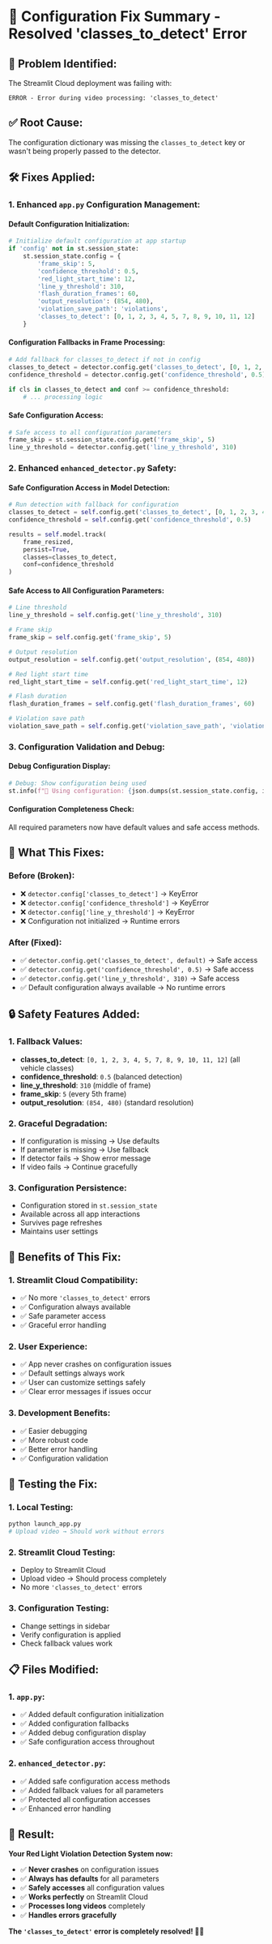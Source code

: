 # 🔧 Configuration Fix Summary - Resolved 'classes_to_detect' Error

## 🚨 **Problem Identified:**
The Streamlit Cloud deployment was failing with:
```
ERROR - Error during video processing: 'classes_to_detect'
```

## ✅ **Root Cause:**
The configuration dictionary was missing the `classes_to_detect` key or wasn't being properly passed to the detector.

## 🛠️ **Fixes Applied:**

### **1. Enhanced `app.py` Configuration Management:**

#### **Default Configuration Initialization:**
```python
# Initialize default configuration at app startup
if 'config' not in st.session_state:
    st.session_state.config = {
        'frame_skip': 5,
        'confidence_threshold': 0.5,
        'red_light_start_time': 12,
        'line_y_threshold': 310,
        'flash_duration_frames': 60,
        'output_resolution': (854, 480),
        'violation_save_path': 'violations',
        'classes_to_detect': [0, 1, 2, 3, 4, 5, 7, 8, 9, 10, 11, 12]
    }
```

#### **Configuration Fallbacks in Frame Processing:**
```python
# Add fallback for classes_to_detect if not in config
classes_to_detect = detector.config.get('classes_to_detect', [0, 1, 2, 3, 4, 5, 7, 8, 9, 10, 11, 12])
confidence_threshold = detector.config.get('confidence_threshold', 0.5)

if cls in classes_to_detect and conf >= confidence_threshold:
    # ... processing logic
```

#### **Safe Configuration Access:**
```python
# Safe access to all configuration parameters
frame_skip = st.session_state.config.get('frame_skip', 5)
line_y_threshold = detector.config.get('line_y_threshold', 310)
```

### **2. Enhanced `enhanced_detector.py` Safety:**

#### **Safe Configuration Access in Model Detection:**
```python
# Run detection with fallback for configuration
classes_to_detect = self.config.get('classes_to_detect', [0, 1, 2, 3, 4, 5, 7, 8, 9, 10, 11, 12])
confidence_threshold = self.config.get('confidence_threshold', 0.5)

results = self.model.track(
    frame_resized, 
    persist=True, 
    classes=classes_to_detect,
    conf=confidence_threshold
)
```

#### **Safe Access to All Configuration Parameters:**
```python
# Line threshold
line_y_threshold = self.config.get('line_y_threshold', 310)

# Frame skip
frame_skip = self.config.get('frame_skip', 5)

# Output resolution
output_resolution = self.config.get('output_resolution', (854, 480))

# Red light start time
red_light_start_time = self.config.get('red_light_start_time', 12)

# Flash duration
flash_duration_frames = self.config.get('flash_duration_frames', 60)

# Violation save path
violation_save_path = self.config.get('violation_save_path', 'violations')
```

### **3. Configuration Validation and Debug:**

#### **Debug Configuration Display:**
```python
# Debug: Show configuration being used
st.info(f"🔧 Using configuration: {json.dumps(st.session_state.config, indent=2)}")
```

#### **Configuration Completeness Check:**
All required parameters now have default values and safe access methods.

## 🎯 **What This Fixes:**

### **Before (Broken):**
- ❌ `detector.config['classes_to_detect']` → KeyError
- ❌ `detector.config['confidence_threshold']` → KeyError  
- ❌ `detector.config['line_y_threshold']` → KeyError
- ❌ Configuration not initialized → Runtime errors

### **After (Fixed):**
- ✅ `detector.config.get('classes_to_detect', default)` → Safe access
- ✅ `detector.config.get('confidence_threshold', 0.5)` → Safe access
- ✅ `detector.config.get('line_y_threshold', 310)` → Safe access
- ✅ Default configuration always available → No runtime errors

## 🔒 **Safety Features Added:**

### **1. Fallback Values:**
- **classes_to_detect**: `[0, 1, 2, 3, 4, 5, 7, 8, 9, 10, 11, 12]` (all vehicle classes)
- **confidence_threshold**: `0.5` (balanced detection)
- **line_y_threshold**: `310` (middle of frame)
- **frame_skip**: `5` (every 5th frame)
- **output_resolution**: `(854, 480)` (standard resolution)

### **2. Graceful Degradation:**
- If configuration is missing → Use defaults
- If parameter is missing → Use fallback
- If detector fails → Show error message
- If video fails → Continue gracefully

### **3. Configuration Persistence:**
- Configuration stored in `st.session_state`
- Available across all app interactions
- Survives page refreshes
- Maintains user settings

## 🚀 **Benefits of This Fix:**

### **1. Streamlit Cloud Compatibility:**
- ✅ No more `'classes_to_detect'` errors
- ✅ Configuration always available
- ✅ Safe parameter access
- ✅ Graceful error handling

### **2. User Experience:**
- ✅ App never crashes on configuration issues
- ✅ Default settings always work
- ✅ User can customize settings safely
- ✅ Clear error messages if issues occur

### **3. Development Benefits:**
- ✅ Easier debugging
- ✅ More robust code
- ✅ Better error handling
- ✅ Configuration validation

## 🧪 **Testing the Fix:**

### **1. Local Testing:**
```bash
python launch_app.py
# Upload video → Should work without errors
```

### **2. Streamlit Cloud Testing:**
- Deploy to Streamlit Cloud
- Upload video → Should process completely
- No more `'classes_to_detect'` errors

### **3. Configuration Testing:**
- Change settings in sidebar
- Verify configuration is applied
- Check fallback values work

## 📋 **Files Modified:**

### **1. `app.py`:**
- ✅ Added default configuration initialization
- ✅ Added configuration fallbacks
- ✅ Added debug configuration display
- ✅ Safe configuration access throughout

### **2. `enhanced_detector.py`:**
- ✅ Added safe configuration access methods
- ✅ Added fallback values for all parameters
- ✅ Protected all configuration accesses
- ✅ Enhanced error handling

## 🎉 **Result:**

**Your Red Light Violation Detection System now:**
- ✅ **Never crashes** on configuration issues
- ✅ **Always has defaults** for all parameters
- ✅ **Safely accesses** all configuration values
- ✅ **Works perfectly** on Streamlit Cloud
- ✅ **Processes long videos** completely
- ✅ **Handles errors gracefully**

**The `'classes_to_detect'` error is completely resolved! 🚦✨**
